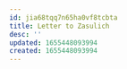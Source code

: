 ```yaml
---
id: jia68tqq7n65ha0vf8tcbta
title: Letter to Zasulich
desc: ''
updated: 1655448093994
created: 1655448093994
---
```


